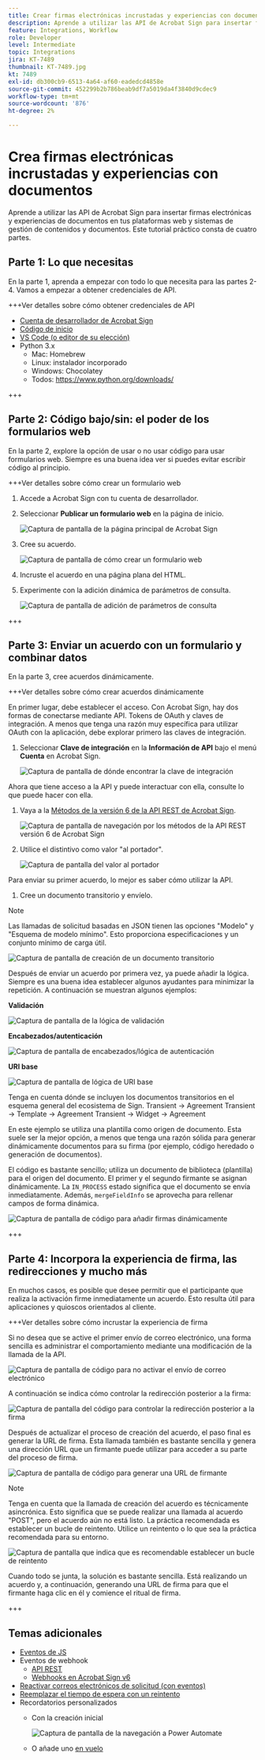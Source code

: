 ```yaml
---
title: Crear firmas electrónicas incrustadas y experiencias con documentos
description: Aprende a utilizar las API de Acrobat Sign para insertar firmas electrónicas y experiencias con documentos en tus plataformas web y sistemas de gestión de contenidos y documentos
feature: Integrations, Workflow
role: Developer
level: Intermediate
topic: Integrations
jira: KT-7489
thumbnail: KT-7489.jpg
kt: 7489
exl-id: db300cb9-6513-4a64-af60-eadedcd4858e
source-git-commit: 452299b2b786beab9df7a5019da4f3840d9cdec9
workflow-type: tm+mt
source-wordcount: '876'
ht-degree: 2%

---
```


# Crea firmas electrónicas incrustadas y experiencias con documentos

Aprende a utilizar las API de Acrobat Sign para insertar firmas electrónicas y experiencias de documentos en tus plataformas web y sistemas de gestión de contenidos y documentos. Este tutorial práctico consta de cuatro partes.

## Parte 1: Lo que necesitas

En la parte 1, aprenda a empezar con todo lo que necesita para las partes 2-4. Vamos a empezar a obtener credenciales de API.

+++Ver detalles sobre cómo obtener credenciales de API

* [Cuenta de desarrollador de Acrobat Sign](https://acrobat.adobe.com/es/es/sign/developer-form.html)
* [Código de inicio](https://github.com/benvanderberg/adobe-sign-api-tutorial)
* [VS Code (o editor de su elección)](https://code.visualstudio.com)
* Python 3.x
   * Mac: Homebrew
   * Linux: instalador incorporado
   * Windows: Chocolatey
   * Todos: https://www.python.org/downloads/

+++

## Parte 2: Código bajo/sin: el poder de los formularios web

En la parte 2, explore la opción de usar o no usar código para usar formularios web. Siempre es una buena idea ver si puedes evitar escribir código al principio.

+++Ver detalles sobre cómo crear un formulario web

1. Accede a Acrobat Sign con tu cuenta de desarrollador.

1. Seleccionar **Publicar un formulario web** en la página de inicio.

   ![Captura de pantalla de la página principal de Acrobat Sign](assets/embeddedesignature/embed_1.png)

1. Cree su acuerdo.

   ![Captura de pantalla de cómo crear un formulario web](assets/embeddedesignature/embed_2.png)

1. Incruste el acuerdo en una página plana del HTML.

1. Experimente con la adición dinámica de parámetros de consulta.

   ![Captura de pantalla de adición de parámetros de consulta](assets/embeddedesignature/embed_3.png)

+++

## Parte 3: Enviar un acuerdo con un formulario y combinar datos

En la parte 3, cree acuerdos dinámicamente.

+++Ver detalles sobre cómo crear acuerdos dinámicamente

En primer lugar, debe establecer el acceso. Con Acrobat Sign, hay dos formas de conectarse mediante API. Tokens de OAuth y claves de integración. A menos que tenga una razón muy específica para utilizar OAuth con la aplicación, debe explorar primero las claves de integración.

1. Seleccionar **Clave de integración** en la **Información de API** bajo el menú **Cuenta** en Acrobat Sign.

   ![Captura de pantalla de dónde encontrar la clave de integración](assets/embeddedesignature/embed_4.png)

Ahora que tiene acceso a la API y puede interactuar con ella, consulte lo que puede hacer con ella.

1. Vaya a la [Métodos de la versión 6 de la API REST de Acrobat Sign](http://adobesign.com/public/docs/restapi/v6).

   ![Captura de pantalla de navegación por los métodos de la API REST versión 6 de Acrobat Sign](assets/embeddedesignature/embed_5.png)

1. Utilice el distintivo como valor &quot;al portador&quot;.

   ![Captura de pantalla del valor al portador](assets/embeddedesignature/embed_6.png)

Para enviar su primer acuerdo, lo mejor es saber cómo utilizar la API.

1. Cree un documento transitorio y envíelo.

>[!NOTE]
>
>Las llamadas de solicitud basadas en JSON tienen las opciones &quot;Modelo&quot; y &quot;Esquema de modelo mínimo&quot;. Esto proporciona especificaciones y un conjunto mínimo de carga útil.

![Captura de pantalla de creación de un documento transitorio](assets/embeddedesignature/embed_7.png)

Después de enviar un acuerdo por primera vez, ya puede añadir la lógica. Siempre es una buena idea establecer algunos ayudantes para minimizar la repetición. A continuación se muestran algunos ejemplos:

**Validación**

![Captura de pantalla de la lógica de validación](assets/embeddedesignature/embed_8.png)

**Encabezados/autenticación**

![Captura de pantalla de encabezados/lógica de autenticación](assets/embeddedesignature/embed_9.png)

**URI base**

![Captura de pantalla de lógica de URI base](assets/embeddedesignature/embed_10.png)

Tenga en cuenta dónde se incluyen los documentos transitorios en el esquema general del ecosistema de Sign.
Transient -> Agreement Transient -> Template -> Agreement Transient -> Widget -> Agreement

En este ejemplo se utiliza una plantilla como origen de documento. Esta suele ser la mejor opción, a menos que tenga una razón sólida para generar dinámicamente documentos para su firma (por ejemplo, código heredado o generación de documentos).

El código es bastante sencillo; utiliza un documento de biblioteca (plantilla) para el origen del documento. El primer y el segundo firmante se asignan dinámicamente. La `IN_PROCESS` estado significa que el documento se envía inmediatamente. Además, `mergeFieldInfo` se aprovecha para rellenar campos de forma dinámica.

![Captura de pantalla de código para añadir firmas dinámicamente](assets/embeddedesignature/embed_11.png)

+++

## Parte 4: Incorpora la experiencia de firma, las redirecciones y mucho más

En muchos casos, es posible que desee permitir que el participante que realiza la activación firme inmediatamente un acuerdo. Esto resulta útil para aplicaciones y quioscos orientados al cliente.

+++Ver detalles sobre cómo incrustar la experiencia de firma

Si no desea que se active el primer envío de correo electrónico, una forma sencilla es administrar el comportamiento mediante una modificación de la llamada de la API.

![Captura de pantalla de código para no activar el envío de correo electrónico](assets/embeddedesignature/embed_12.png)

A continuación se indica cómo controlar la redirección posterior a la firma:

![Captura de pantalla del código para controlar la redirección posterior a la firma](assets/embeddedesignature/embed_13.png)

Después de actualizar el proceso de creación del acuerdo, el paso final es generar la URL de firma. Esta llamada también es bastante sencilla y genera una dirección URL que un firmante puede utilizar para acceder a su parte del proceso de firma.

![Captura de pantalla de código para generar una URL de firmante](assets/embeddedesignature/embed_14.png)

>[!NOTE]
>
>Tenga en cuenta que la llamada de creación del acuerdo es técnicamente asincrónica. Esto significa que se puede realizar una llamada al acuerdo &quot;POST&quot;, pero el acuerdo aún no está listo. La práctica recomendada es establecer un bucle de reintento. Utilice un reintento o lo que sea la práctica recomendada para su entorno.

![Captura de pantalla que indica que es recomendable establecer un bucle de reintento](assets/embeddedesignature/embed_15.png)

Cuando todo se junta, la solución es bastante sencilla. Está realizando un acuerdo y, a continuación, generando una URL de firma para que el firmante haga clic en él y comience el ritual de firma.

+++

## Temas adicionales

* [Eventos de JS](https://www.adobe.io/apis/documentcloud/sign/docs.html#!adobedocs/adobe-sign/master/events.md)
* Eventos de webhook
   * [API REST](https://sign-acs.na1.echosign.com/public/docs/restapi/v6#!/webhooks/createWebhook)
   * [Webhooks en Acrobat Sign v6](https://www.adobe.io/apis/documentcloud/sign/docs.html#!adobedocs/adobe-sign/master/webhooks.md)
* [Reactivar correos electrónicos de solicitud (con eventos)](https://sign-acs.na1.echosign.com/public/docs/restapi/v6#!/agreements/updateAgreement)
* [Reemplazar el tiempo de espera con un reintento](https://stackoverflow.com/questions/23267409/how-to-implement-retry-mechanism-into-python-requests-library)
* Recordatorios personalizados
   * Con la creación inicial

     ![Captura de pantalla de la navegación a Power Automate](assets/embeddedesignature/embed_16.png)

   * O añade uno [en vuelo](https://sign-acs.na1.echosign.com/public/docs/restapi/v6#!/agreements/createReminderOnParticipant)
